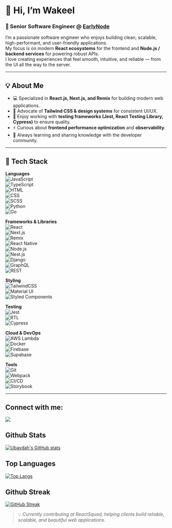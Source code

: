 
 # 👋 Hi, I’m Wakeel  

### 🚀 Senior Software Engineer @ [EarlyNode](https://earlynode.com)

I’m a passionate software engineer who enjoys building clean, scalable, high-performant, and user-friendly applications.  
My focus is on modern **React ecosystems** for the frontend and **Node.js / backend services** for powering robust APIs.  
I love creating experiences that feel smooth, intuitive, and reliable — from the UI all the way to the server.  

---

## 💡 About Me
- 💻 Specialized in **React.js, Next.js, and Remix** for building modern web applications.  
- 🎨 Advocate of **Tailwind CSS & design systems** for consistent UI/UX.  
- 🧪 Enjoy working with **testing frameworks (Jest, React Testing Library, Cypress)** to ensure quality.  
- ⚡ Curious about **frontend performance optimization** and **observability**.  
- 🌱 Always learning and sharing knowledge with the developer community.  

---
## 🔧 Tech Stack

**Languages**  
![JavaScript](https://img.shields.io/badge/JavaScript-ES6+-F7DF1E?logo=javascript&logoColor=black)  
![TypeScript](https://img.shields.io/badge/TypeScript-3178C6?logo=typescript&logoColor=white)  
![HTML](https://img.shields.io/badge/HTML5-E34F26?logo=html5&logoColor=white)  
![CSS](https://img.shields.io/badge/CSS3-1572B6?logo=css3&logoColor=white)  
![SCSS](https://img.shields.io/badge/SCSS-CC6699?logo=sass&logoColor=white)  
![Python](https://img.shields.io/badge/Python-3776AB?logo=python&logoColor=white)  
![Go](https://img.shields.io/badge/Go-00ADD8?logo=go&logoColor=white)  

**Frameworks & Libraries**  
![React](https://img.shields.io/badge/React-20232A?logo=react&logoColor=61DAFB)  
![Next.js](https://img.shields.io/badge/Next.js-000000?logo=nextdotjs&logoColor=white)  
![Remix](https://img.shields.io/badge/Remix-000000?logo=remix&logoColor=white)  
![React Native](https://img.shields.io/badge/React_Native-20232A?logo=react&logoColor=61DAFB)  
![Node.js](https://img.shields.io/badge/Node.js-339933?logo=node.js&logoColor=white)  
![Nest.js](https://img.shields.io/badge/NestJS-E0234E?logo=nestjs&logoColor=white)  
![Django](https://img.shields.io/badge/Django-092E20?logo=django&logoColor=white)  
![GraphQL](https://img.shields.io/badge/GraphQL-E10098?logo=graphql&logoColor=white)  
![REST](https://img.shields.io/badge/REST-02569B?logo=apollographql&logoColor=white)  

**Styling**  
![TailwindCSS](https://img.shields.io/badge/Tailwind_CSS-38B2AC?logo=tailwindcss&logoColor=white)  
![Material UI](https://img.shields.io/badge/Material_UI-007FFF?logo=mui&logoColor=white)  
![Styled Components](https://img.shields.io/badge/Styled_Components-DB7093?logo=styled-components&logoColor=white)  

**Testing**  
![Jest](https://img.shields.io/badge/Jest-C21325?logo=jest&logoColor=white)  
![RTL](https://img.shields.io/badge/React_Testing_Library-E33332?logo=testing-library&logoColor=white)  
![Cypress](https://img.shields.io/badge/Cypress-17202C?logo=cypress&logoColor=white)  

**Cloud & DevOps**  
![AWS Lambda](https://img.shields.io/badge/AWS_Lambda-FF9900?logo=awslambda&logoColor=white)  
![Docker](https://img.shields.io/badge/Docker-2496ED?logo=docker&logoColor=white)  
![Firebase](https://img.shields.io/badge/Firebase-FFCA28?logo=firebase&logoColor=black)  
![Supabase](https://img.shields.io/badge/Supabase-3ECF8E?logo=supabase&logoColor=white)  

**Tools**  
![Git](https://img.shields.io/badge/Git-F05032?logo=git&logoColor=white)  
![Webpack](https://img.shields.io/badge/Webpack-8DD6F9?logo=webpack&logoColor=black)  
![CI/CD](https://img.shields.io/badge/CI/CD-2088FF?logo=githubactions&logoColor=white)  
![Storybook](https://img.shields.io/badge/Storybook-FF4785?logo=storybook&logoColor=white)  

---


## Connect with me:

<p align="left">
  <a href = "https://www.linkedin.com/in/tijjken/"><img src="https://img.icons8.com/fluent/48/000000/linkedin.png"/></a>
</p>

## Github Stats 
[![Ubaydah's GitHub stats](https://github-readme-stats.vercel.app/api?username=phenom-world&theme=dark&show_icons=true)](https://github.com/anuraghazra/github-readme-stats)

## Top Languages 
[![Top Langs](https://github-readme-stats.vercel.app/api/top-langs/?username=phenom-world&layout=compact&theme=dark&show_icons=true)](https://github.com/anuraghazra/github-readme-stats)

## Github Streak
[![GitHub Streak](https://github-readme-streak-stats.herokuapp.com?user=phenom-world&theme=dark&hide_border=true)](https://git.io/streak-stats)



> 💡 *Currently contributing at ReactSquad, helping clients build reliable, scalable, and beautiful web applications.*  




